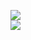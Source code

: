 [![](https://img.shields.io/badge/Made%20With-Github%20Spray-lightgrey.svg?style=for-the-badge&logo=github)](https://github.com/Annihil/github-spray#2066)  
[![](https://i.imgur.com/2DrTn0Z.gif)](https://github.com/Annihil/github-spray)